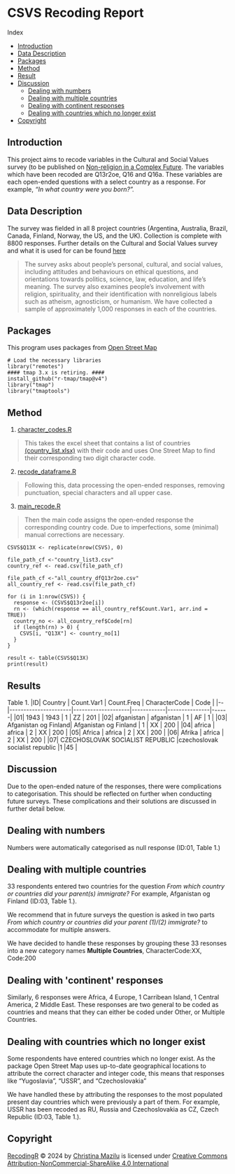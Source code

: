 CSVS Recoding Report
================

Index

- [Introduction](#introduction)
- [Data Description](#data-description)
- [Packages](#packages)
- [Method](#method)
- [Result](#result)
- [Discussion](#discussion)
  - [Dealing with numbers](#dealing-with-numbers)
  - [Dealing with multiple countries](#dealing-with-multiple-countries)
  - [Dealing with continent responses](#dealing-with-continent-responses)
  - [Dealing with countries which no longer
    exist](#dealing-with-countries-which-no-longer-exist)
- [Copyright](#copyright)

## Introduction

This project aims to recode variables in the Cultural and Social Values survey (to be published on [Non-religion in a Complex Future](https://nonreligionproject.ca/). The variables which have been recoded are Q13r2oe, Q16 and Q16a. These variables are each open-ended questions with a select country as a response. For example, *“In what country were you born?”.* 

## Data Description 

The survey was fielded in all 8 project countries (Argentina, Australia, Brazil, Canada, Finland, Norway, the US, and the UK). Collection is complete with 8800 responses. Further details on the Cultural and Social Values
survey and what it is used for can be found [here](https://nonreligionproject.ca/cultural-and-social-values-survey/)
> The survey asks about people’s personal, cultural, and social values, including attitudes and behaviours on ethical questions, and orientations towards politics, science, law, education, and life’s meaning. The survey also examines people’s involvement with religion, spirituality, and their identification with nonreligious labels such as atheism, agnosticism, or humanism. We have collected a sample of approximately 1,000 responses in each of the countries.

## Packages

This program uses packages from [Open Street
Map](https://www.openstreetmap.org/#map=3/38.22/20.48)

``` recode_dataframe
# Load the necessary libraries
library("remotes")
#### tmap 3.x is retiring. ####
install_github("r-tmap/tmap@v4")
library("tmap")
library("tmaptools")
```

## Method

1. [character_codes.R](character_codes.R) 
> This takes the excel sheet that contains a list of countries [(country_list.xlsx)](country_list.xlsx) with their code and uses One Street Map to find their corresponding two digit character code. 

2. [recode_dataframe.R](recode_dataframe.R) 
> Following this, data processing the open-ended responses, removing punctuation, special characters and all upper case.

3. [main_recode.R](main_recode.R) 
> Then the main code assigns the open-ended response the corresponding country code. Due to imperfections, some (minimal) manual corrections are necessary. 

``` main_recode
CSVS$Q13X <- replicate(nrow(CSVS), 0)

file_path_cf <-"country_list3.csv"
country_ref <- read.csv(file_path_cf)

file_path_cf <-"all_country_dfQ13r2oe.csv"
all_country_ref <- read.csv(file_path_cf)

for (i in 1:nrow(CSVS)) {
  response <- (CSVS$Q13r2oe[i])
  rn <- (which(response == all_country_ref$Count.Var1, arr.ind = TRUE))
  country_no <- all_country_ref$Code[rn]
  if (length(rn) > 0) {
    CSVS[i, "Q13X"] <- country_no[1]
  }
}

result <- table(CSVS$Q13X)
print(result)
```

## Results
Table 1.
|ID| Country              | Count.Var1         | Count.Freq | CharacterCode | Code |
|--|----------------------|--------------------|------------|---------------|------|
|01| 1943                 | 1943               | 1          | ZZ            | 201  |
|02| afganistan           | afganistan         | 1          | AF            | 1    |
|03| Afganistan og Finland| Afganistan og Finland | 1       | XX            | 200  |
|04| africa               | africa             | 2          | XX            | 200  |
|05| Africa               | africa             | 2          | XX            | 200  |
|06| Afrika               | africa             | 2          | XX            | 200  |
|07| CZECHOSLOVAK SOCIALIST REPUBLIC	|czechoslovak socialist republic	|1	|45    |


## Discussion

Due to the open-ended nature of the responses, there were complications to categorisation. This should be reflected on further when conducting future surveys. These complications and their solutions are discussed in further detail below.

## Dealing with numbers 

Numbers were automatically categorised as null response (ID:01, Table 1.)

## Dealing with multiple countries

33 respondents entered two countries for the question *From which
country or countries did your parent(s) immigrate?* For example, Afganistan og Finland (ID:03, Table 1.).

We recommend that in future surveys the question is asked in two parts
*From which country or countries did your parent (1)/(2) immigrate?* to
accommodate for multiple answers. 

We have decided to handle these responses by grouping these 33 resonses
into a new category names **Multiple Countries**, CharacterCode:XX, Code:200

## Dealing with 'continent' responses

Similarly, 6 responses were Africa, 4 Europe, 1 Carribean Island, 1
Central America, 2 Middle East. These responses are two general to be
coded as countries and means that they can either be coded under Other,
or Multiple Countries.

## Dealing with countries which no longer exist

Some respondents have entered countries which no longer exist. As the
package Open Street Map uses up-to-date geographical locations to
attribute the correct character and integer code, this means that
responses like “Yugoslavia”, “USSR”, and “Czechoslovakia”

We have handled these by attributing the responses to the most populated
present day countries which were previously a part of them. For example,
USSR has been recoded as RU, Russia and Czechoslovakia as CZ, Czech
Republic (ID:03, Table 1.).


## Copyright
[RecodingR](https://github.com/ctmazilu/RecodingR.git) © 2024 by [Christina Mazilu](https://github.com/ctmazilu) is licensed under [Creative Commons Attribution-NonCommercial-ShareAlike 4.0 International](https://creativecommons.org/licenses/by-nc-sa/4.0/) 
